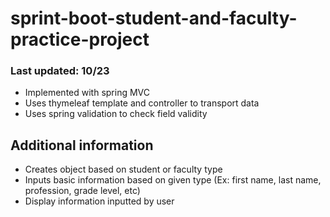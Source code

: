 # sprint-boot-student-and-faculty-practice-project
### Last updated: 10/23
- Implemented with spring MVC
- Uses thymeleaf template and controller to transport data
- Uses spring validation to check field validity

## Additional information
- Creates object based on student or faculty type
- Inputs basic information based on given type (Ex: first name, last name, profession, grade level, etc)
- Display information inputted by user


